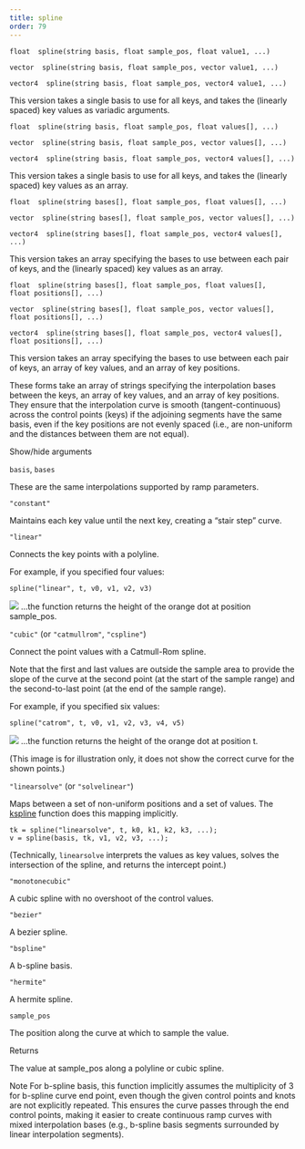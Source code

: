 ```yaml
---
title: spline
order: 79
---
```

`float  spline(string basis, float sample_pos, float value1, ...)`

`vector  spline(string basis, float sample_pos, vector value1, ...)`

`vector4  spline(string basis, float sample_pos, vector4 value1, ...)`

This version takes a single basis to use for all keys, and takes the (linearly spaced) key values as variadic arguments.

`float  spline(string basis, float sample_pos, float values[], ...)`

`vector  spline(string basis, float sample_pos, vector values[], ...)`

`vector4  spline(string basis, float sample_pos, vector4 values[], ...)`

This version takes a single basis to use for all keys, and takes the (linearly spaced) key values as an array.

`float  spline(string bases[], float sample_pos, float values[], ...)`

`vector  spline(string bases[], float sample_pos, vector values[], ...)`

`vector4  spline(string bases[], float sample_pos, vector4 values[], ...)`

This version takes an array specifying the bases to use between each pair of keys, and the (linearly spaced) key values as an array.

`float  spline(string bases[], float sample_pos, float values[], float positions[], ...)`

`vector  spline(string bases[], float sample_pos, vector values[], float positions[], ...)`

`vector4  spline(string bases[], float sample_pos, vector4 values[], float positions[], ...)`

This version takes an array specifying the bases to use between each pair of keys, an array of key values, and an array of key positions.

These forms take an array of strings specifying the interpolation
bases between the keys, an array of key values, and an array of key positions.
They ensure that the interpolation curve is smooth (tangent-continuous) across
the control points (keys) if the adjoining segments have the same basis, even if
the key positions are not evenly spaced (i.e., are non-uniform and the distances
between them are not equal).

Show/hide arguments

`basis`, `bases`

These are the same interpolations supported by ramp parameters.

`"constant"`

Maintains each key value until the next key, creating a “stair step” curve.

`"linear"`

Connects the key points with a polyline.

For example, if you specified four values:

```vex
spline("linear", t, v0, v1, v2, v3)

```

![](../../images/vex/spline_linear.svg)
…the function returns the height of the orange dot at position sample_pos.

`"cubic"` (or `"catmullrom"`, `"cspline"`)

Connect the point values with a Catmull-Rom spline.

Note that the first and last values are outside the sample area to
provide the slope of the curve at the second point (at the start of the
sample range) and the second-to-last point (at the end of the sample
range).

For example, if you specified six values:

```vex
spline("catrom", t, v0, v1, v2, v3, v4, v5)

```

![](../../images/vex/spline_catrom.svg)
…the function returns the height of the orange dot at position t.

(This image is for illustration only, it does not show the correct
curve for the shown points.)

`"linearsolve"` (or `"solvelinear"`)

Maps between a set of non-uniform positions and a set of values.
The [kspline](kspline.html "Returns an interpolated value along a curve defined by a basis and key/position pairs.") function does this mapping implicitly.

```vex
tk = spline("linearsolve", t, k0, k1, k2, k3, ...);
v = spline(basis, tk, v1, v2, v3, ...);

```

(Technically, `linearsolve` interprets the values as key values, solves the
intersection of the spline, and returns the intercept point.)

`"monotonecubic"`

A cubic spline with no overshoot of the control values.

`"bezier"`

A bezier spline.

`"bspline"`

A b-spline basis.

`"hermite"`

A hermite spline.

`sample_pos`

The position along the curve at which to sample the value.

Returns

The value at sample_pos along a polyline or cubic spline.

Note
For b-spline basis, this function implicitly assumes the multiplicity of 3
for b-spline curve end point, even though the given control points and
knots are not explicitly repeated. This ensures the curve passes through the
end control points, making it easier to create continuous ramp curves with
mixed interpolation bases (e.g., b-spline basis segments surrounded by
linear interpolation segments).

